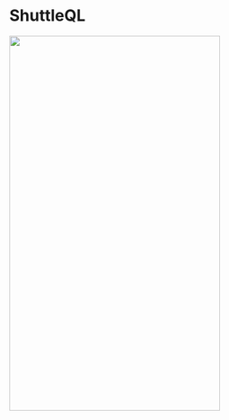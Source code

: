 # ShuttleQL

<img src="https://github.com/jasonf7/ShuttleQL/blob/master/mockups/badminton_start_panel.png" width="375" height="667"/>
